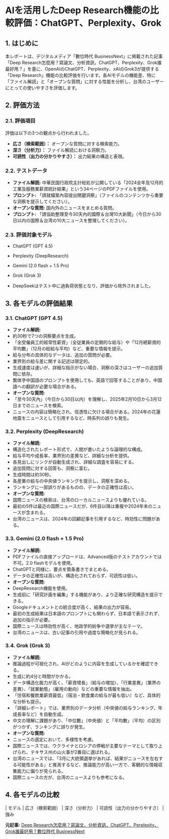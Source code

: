 # AIを活用したDeep Research機能の比較評価：ChatGPT、Perplexity、Grok

## 1. はじめに

本レポートは、デジタルメディア「數位時代 BusinessNext」に掲載された記事「Deep Research怎麼用？寫論文、分析資訊，ChatGPT、Perplexity、Grok誰最好用？」を基に、OpenAIのChatGPT、Perplexity、xAIのGrok3が提供する「Deep Research」機能の比較評価を行います。各AIモデルの機能差、特に「ファイル解読」と「オープンな質問」に対する性能を分析し、台湾のユーザーにとっての使いやすさを評価します。

## 2. 評価方法

### 2.1. 評価項目

評価は以下の3つの観点から行われました。

* **広さ（検索範囲）：** オープンな質問に対する検索能力。
* **深さ（分析力）：** ファイル解読における洞察力。
* **可読性（出力の分かりやすさ）：** 出力結果の構造と表現。

### 2.2. テストデータ

* **ファイル解読:** 中華民国行政院主計総処が公開している「2024全年及12月的工業及服務業薪資統計結果」という34ページのPDFファイルを使用。
 * **プロンプト:** 「請就檔案內容提出關鍵洞察」（ファイルのコンテンツから重要な洞察を提示してください）。
* **オープンな質問:** 国内外のニュースをまとめる質問。
 * **プロンプト:** 「請協助整理至今30天內的國際＆台灣10大新聞」（今日から30日以内の国際＆台湾の10大ニュースを整理してください）。

### 2.3. 評価対象モデル

* ChatGPT (GPT 4.5)
* Perplexity (DeepResearch)
* Gemini (2.0 flash + 1.5 Pro)
* Grok (Grok 3)

 * DeepSeekはテスト中に過負荷状態となり、評価から除外されました。

## 3. 各モデルの評価結果

### 3.1. ChatGPT (GPT 4.5)

* **ファイル解読:**
 * 約30秒で7つの洞察要点を生成。
 * 「全受僱員工的經常性薪資」（全従業員の定期的な給与）や「12月總薪資的平均數」（12月の総給与平均）など、重要な情報を提示。
 * 給与分布の具体的なデータは、追加の質問が必要。
 * 業界別の給与差に関する記述は限定的。
 * 生成速度は速いが、詳細な指示がない場合、洞察の深さはユーザーの追加質問に依存。
 * 繁体字中国語のプロンプトを使用しても、英語で回答することがあり、中国語への翻訳が必要な場合がある。
* **オープンな質問:**
 * 「至今30天內」（今日から30日以内）を理解し、2025年2月10日から3月12日までのニュースを検索。
 * ニュースの内容は簡略化され、信憑性に欠ける場合がある。2024年の花蓮地震をニュースとして引用するなど、時系列の誤りも発生。

### 3.2. Perplexity (DeepResearch)

* **ファイル解読:**
 * 構造化されたレポート形式で、人間が書いたような論理的な構成。
 * 給与平均や成長率、業界別の差異など、詳細な分析を提供。
 * 各見出しにリンクが自動生成され、詳細な調査を容易にする。
 * 追加質問に対する回答も、洞察に富む。
 * 生成時間は約30秒。
 * 各産業の給与の中央値ランキングを提示し、洞察を深める。
 * ランキングに一部誤りがあるものの、データの正確性は高い。
* **オープンな質問:**
 * 国際ニュースの検索は、台湾のローカルニュースよりも優れている。
 * 最初の5件は最近の国際ニュースだが、6件目以降は重複や2024年末のニュースが含まれる。
 * 台湾のニュースは、2024年の回顧記事を引用するなど、時効性に問題がある。

### 3.3. Gemini (2.0 flash + 1.5 Pro)

* **ファイル解読:**
 * PDFファイルの直接アップロードは、Advanced版のテストアカウントでは不可。2.0 flashモデルを使用。
 * ChatGPTと同様に、要点を箇条書きでまとめる。
 * データの正確性は高いが、構造化されておらず、可読性は低い。
* **オープンな質問:**
 * DeepResearch機能を使用。
 * 生成前に「研究計画を編集」する機能があり、より正確な研究構造を提示できる。
 * Googleドキュメントとの統合度が高く、結果の出力が容易。
 * 最初の生成結果は日本語のプロンプトにも関わらず、日本語で表示されず、追加の指示が必要。
 * 国際ニュースは時効性が高く、地政学的紛争や選挙が主なテーマ。
 * 台湾のニュースは、古い記事の引用や過度な簡略化が見られる。

### 3.4. Grok (Grok 3)

* **ファイル解読:**
 * 推論過程が可視化され、AIがどのように内容を生成しているかを確認できる。
 * 生成に約4分と時間がかかる。
 * データ構造化能力が高く、「薪資增長」（給与の増加）、「行業差異」（業界の差異）、「就業動態」（雇用の動向）などの重要な情報を抽出。
 * 「住宿和餐飲業薪資最低」（宿泊・飲食業の給与が最も低い）など、具体的な分析も提示。
 * 「詳細レポート」では、業界別のデータ分析（中央値の給与ランキング、年成長率など）を自動生成。
 * 中文の理解に課題があり、「中位數」（中央値）と「平均數」（平均）の区別がつかず、ランキングに誤りが発生。
* **オープンな質問:**
 * ニュースの選定において、多様性を考慮。
 * 国際ニュースでは、ウクライナとロシアの停戦が主要なテーマとして取り上げられ、テキサス州の山火事が2番目に選ばれる。
 * 台湾のニュースでは、「3月に大統領選挙があれば、結果がニュースを左右する可能性がある」と推測するなど、推論能力が高い一方で、客観的な情報収集能力に偏りが見られる。
 * 国際ニュースの方が、台湾のニュースよりも参考になる。

## 4. 各モデルの比較

| モデル | 広さ（検索範囲） | 深さ（分析力） | 可読性（出力の分かりやすさ） | 強み 

**元記事:** [Deep Research怎麼用？寫論文、分析資訊，ChatGPT、Perplexity、Grok誰最好用？數位時代 BusinessNext](https://www.bnext.com.tw/article/82593/deep-research-text-2025)